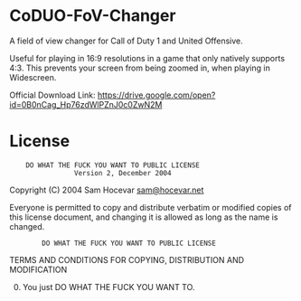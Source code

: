 # CoDUO-FoV-Changer
A field of view changer for Call of Duty 1 and United Offensive.

Useful for playing in 16:9 resolutions in a game that only natively supports 4:3. This prevents your screen from being zoomed in, when playing in Widescreen.


Official Download Link: https://drive.google.com/open?id=0B0nCag_Hp76zdWlPZnJ0c0ZwN2M

# License
        DO WHAT THE FUCK YOU WANT TO PUBLIC LICENSE 
                    Version 2, December 2004 

 Copyright (C) 2004 Sam Hocevar <sam@hocevar.net> 

 Everyone is permitted to copy and distribute verbatim or modified 
 copies of this license document, and changing it is allowed as long 
 as the name is changed. 

            DO WHAT THE FUCK YOU WANT TO PUBLIC LICENSE 
   TERMS AND CONDITIONS FOR COPYING, DISTRIBUTION AND MODIFICATION 

  0. You just DO WHAT THE FUCK YOU WANT TO.